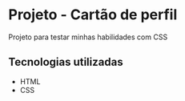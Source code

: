 # Projeto - Cartão de perfil
Projeto para testar minhas habilidades com CSS

## Tecnologias utilizadas
- HTML
- CSS